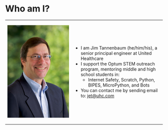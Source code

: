 # Who am I?

<table>
<tr>
<td>

![jet](./img/Jet.jpg)

</td>
<td>

* I am Jim Tannenbaum (he/him/his), a senior principal engineer at United Healthcare
* I support the Optum STEM outreach program, mentoring middle and high school students in:
    * Internet Safety, Scratch, Python, BIPES, MicroPython, and Bots
* You can contact me by sending email to: <a href="mailto:jet@uhc.com">jet@uhc.com</a>

</td>
</tr>
</table>

